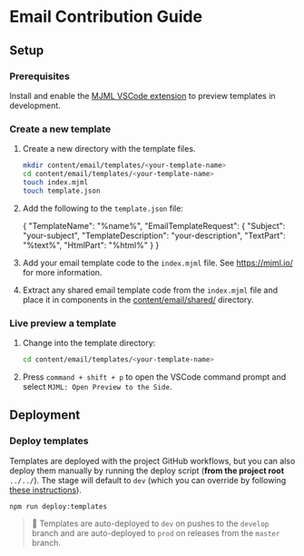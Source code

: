 # Email Contribution Guide

## Setup

### Prerequisites

Install and enable the [MJML VSCode extension](https://marketplace.visualstudio.com/items?itemName=mjmlio.vscode-mjml) to preview templates in development.

### Create a new template

1. Create a new directory with the template files.

    ```zsh
    mkdir content/email/templates/<your-template-name>
    cd content/email/templates/<your-template-name>
    touch index.mjml
    touch template.json
    ```

2. Add the following to the `template.json` file:

    {
        "TemplateName": "%name%",
        "EmailTemplateRequest": {
            "Subject": "your-subject",
            "TemplateDescription": "your-description",
            "TextPart": "%text%",
            "HtmlPart": "%html%"
        }
    }

3. Add your email template code to the `index.mjml` file. See https://mjml.io/ for more information.

4. Extract any shared email template code from the `index.mjml` file and place it in components in the [content/email/shared/](content/email/shared/) directory.

### Live preview a template

1. Change into the template directory:
   
    ```zsh
    cd content/email/templates/<your-template-name>
    ```

2. Press `command + shift + p` to open the VSCode command prompt and select `MJML: Open Preview to the Side`.

## Deployment

### Deploy templates

Templates are deployed with the project GitHub workflows, but you can also deploy them manually by running the deploy script (**from the project root** `../../`). The stage will default to `dev` (which you can override by following [these instructions](../../README.md#environment)).
   
```zsh
npm run deploy:templates
```

> 🚩 Templates are auto-deployed to `dev` on pushes to the `develop` branch and are auto-deployed to `prod` on releases from the `master` branch.



